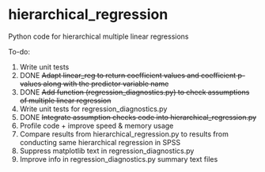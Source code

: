 # hierarchical_regression
Python code for hierarchical multiple linear regressions

To-do:
1) Write unit tests
2) DONE ~~Adapt linear_reg to return coefficient values and coefficient p-values along with the predictor variable name~~
3) DONE ~~Add function (regression_diagnostics.py) to check assumptions of multiple linear regression~~
4) Write unit tests for regression_diagnostics.py
5) DONE ~~Integrate assumption checks code into hierarchical_regression.py~~
6) Profile code + improve speed & memory usage
7) Compare results from hierarchical_regression.py to results from conducting same hierarchical regression in SPSS
8) Suppress matplotlib text in regression_diagnostics.py
9) Improve info in regression_diagnostics.py summary text files
